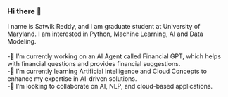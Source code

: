 ### Hi there 👋
I name is Satwik Reddy, and I am graduate student at University of Maryland. I am interested in Python, Machine Learning, AI and  Data Modeling.<br/><br/>
-🔭 I’m currently working on an AI Agent called Financial GPT, which helps with financial questions and provides financial suggestions.<br/>
-🌱 I’m currently learning Artificial Intelligence and Cloud Concepts to enhance my expertise in AI-driven solutions.<br/>
-👯 I’m looking to collaborate on AI, NLP, and cloud-based applications.

<!--
**satwikreddy12/satwikreddy12** is a ✨ _special_ ✨ repository because its `README.md` (this file) appears on your GitHub profile.

Here are some ideas to get you started:

- 🔭 I’m currently working on ...
- 🌱 I’m currently learning ...
- 👯 I’m looking to collaborate on ...
- 🤔 I’m looking for help with ...
- 💬 Ask me about ...
- 📫 How to reach me: ...
- 😄 Pronouns: ...
- ⚡ Fun fact: ...
-->
